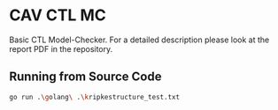 # CAV CTL MC
 Basic CTL Model-Checker. For a detailed description please look at the report PDF in the repository.
## Running from Source Code
```sh
go run .\golang\ .\kripkestructure_test.txt
```
